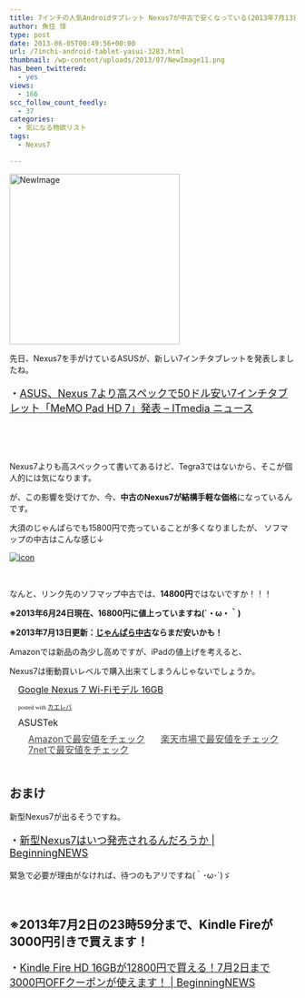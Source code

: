 ```yaml
---
title: 7インチの人気Androidタブレット Nexus7が中古で安くなっている(2013年7月13日追記)
author: 魚住 惇
type: post
date: 2013-06-05T00:49:56+00:00
url: /7inchi-android-tablet-yasui-3283.html
thumbnail: /wp-content/uploads/2013/07/NewImage11.png
has_been_twittered:
  - yes
views:
  - 166
scc_follow_count_feedly:
  - 37
categories:
  - 気になる物欲リスト
tags:
  - Nexus7

---
```

<img decoding="async" loading="lazy" title="NewImage.png" alt="NewImage" src="/wp-content/uploads/2013/06/NewImage1.png" width="300" height="300" border="0" />

<!--more-->

先日、Nexus7を手がけているASUSが、新しい7インチタブレットを発表しましたね。

<p style="font-size: 18px;">
  ・<a href="http://www.itmedia.co.jp/news/articles/1306/04/news061.html" target="_blank">ASUS、Nexus 7より高スペックで50ドル安い7インチタブレット「MeMO Pad HD 7」発表 &#8211; ITmedia ニュース</a>
</p>

&nbsp;

&nbsp;

Nexus7よりも高スペックって書いてあるけど、Tegra3ではないから、そこが個人的には気になります。

が、この影響を受けてか、今、**中古のNexus7が結構手軽な価格**になっているんです。

大須のじゃんぱらでも15800円で売っていることが多くなりましたが、 ソフマップの中古はこんな感じ↓

[<img decoding="async" alt="icon" src="http://www.sofmap.com/images/product/medium/0886227250073.jpg" border="0" />][1]<img decoding="async" loading="lazy" alt="icon" src="http://ad.linksynergy.com/fs-bin/show?id=X4b77EM*hqg&bids=260508.1&type=10" width="1" height="1" /> 

&nbsp;

なんと、リンク先のソフマップ中古では、**14800円**ではないですか！！！

**※2013年6月24日現在、16800円に値上っていますね(´・ω・｀)**

**※2013年7月13日更新：[じゃんぱら中古][2]ならまだ安いかも！**

Amazonでは新品の為少し高めですが、iPadの値上げを考えると、

Nexus7は衝動買いレベルで購入出来てしまうんじゃないでしょうか。

<div class="kaerebalink-box" style="text-align: left; padding-bottom: 20px; font-size: medium; /zoom: 1; overflow: hidden;">
  <div class="kaerebalink-image" style="float: left; margin: 0 15px 10px 0;">
    <a href="http://www.amazon.co.jp/exec/obidos/ASIN/B008VNPD64/jn050191-22/ref=nosim/" target="_blank" rel="nofollow"><img decoding="async" style="border: none;" alt="" src="http://ecx.images-amazon.com/images/I/41nHUGj-eqL._SL160_.jpg" /></a>
  </div>
  <div class="kaerebalink-info" style="line-height: 120%; /zoom: 1; overflow: hidden;">
    <div class="kaerebalink-name" style="margin-bottom: 10px; line-height: 120%;">
      <a href="http://www.amazon.co.jp/exec/obidos/ASIN/B008VNPD64/jn050191-22/ref=nosim/" target="_blank" rel="nofollow">Google Nexus 7 Wi-Fiモデル 16GB</a></p>
      <div class="kaerebalink-powered-date" style="font-size: 8pt; margin-top: 5px; font-family: verdana; line-height: 120%;">
        posted with <a href="http://kaereba.com" target="_blank">カエレバ</a>
      </div>
    </div>
    <div class="kaerebalink-detail" style="margin-bottom: 5px;">
      ASUSTek
    </div>
    <div class="kaerebalink-link1" style="margin-top: 10px; opacity: .80; filter: alpha(opacity=80);">
      <div class="shoplinkamazon" style="display: inline; margin-right: 5px; background: url('http://img.yomereba.com/simple5.gif') 0 0 no-repeat; padding: 2px 0 2px 18px; white-space: nowrap;">
        <a title="アマゾン" href="http://www.amazon.co.jp/gp/search?keywords=Google%20Nexus%207%20Wi-Fi%83%82%83f%83%8B&__mk_ja_JP=%83J%83%5E%83J%83i&tag=jn050191-22" target="_blank" rel="nofollow">Amazonで最安値をチェック</a>
      </div>
      <div class="shoplinkrakuten" style="display: inline; margin-right: 5px; background: url('http://img.yomereba.com/simple5.gif') 0 0 no-repeat; padding: 2px 0 2px 18px; white-space: nowrap;">
        <a title="楽天市場" href="http://hb.afl.rakuten.co.jp/hgc/0b392da9.3aef67b4.0b392daa.d09d4b3c/?pc=http%3A%2F%2Fsearch.rakuten.co.jp%2Fsearch%2Fmall%2FGoogle%2520Nexus%25207%2520Wi-Fi%25E3%2583%25A2%25E3%2583%2587%25E3%2583%25AB%2F-%2Ff.1-p.1-s.1-sf.0-st.A-v.2%3Fx%3D0%26scid%3Daf_ich_link_urltxt%26m%3Dhttp%3A%2F%2Fm.rakuten.co.jp%2F" target="_blank" rel="nofollow">楽天市場で最安値をチェック</a>
      </div>
      <div class="shoplinkseven" style="display: inline; margin-right: 5px; background: url('http://img.yomereba.com/simple5.gif') 0 0 no-repeat; padding: 2px 0 2px 18px; white-space: nowrap;">
        <a title="セブンネットショッピング" href="http://px.a8.net/svt/ejp?a8mat=25TN41+4Z7HV6+2N1Y+BW8O2&a8ejpredirect=http%3A%2F%2Fwww.7netshopping.jp%2Frelay%2Faffiliate%2FAnotherCompanyEntrance%2F%3FA8_PID%3Ds00000012319001%26VIEW_URL%3Dhttp%253A%252F%252Fwww.7netshopping.jp%252Fall%252Fsearch_result%252F-%252Fbprice%252Foff%252Fsort%252F0%252Fkword_in%252FGoogle%252520Nexus%2525207%252520Wi-Fi%2525E3%252583%2525A2%2525E3%252583%252587%2525E3%252583%2525AB%252FallGoods%252Fon%252Fsubmit.x%252F30%252Fdisp_result%252F1%252Fsubmit.y%252F9%252Fprvlg%252Foff%252Fnobuy%252Fon%252FsetProduct%252Foff%252Foop%252Fon%252Fctgy%252Fall%252FfromKeywordSearch%252Ftrue" target="_blank" rel="nofollow">7netで最安値をチェック</a>
      </div>
    </div>
  </div>
  <div class="booklink-footer" style="clear: left;">
  </div>
</div>

<div class="booklink-footer" style="clear: left;">
  <h2>
    おまけ
  </h2>
</div>

<div class="booklink-footer" style="clear: left;">
</div>

<div class="booklink-footer" style="clear: left;">
  新型Nexus7が出るそうですね。
</div>

<div class="booklink-footer" style="clear: left;">
  <p style="font-size: 18px;">
    ・<a rel="nofollow" href="http://jun3010.me/new-nexus7-maybe-august-3575.html" target="_blank">新型Nexus7はいつ発売されるんだろうか | BeginningNEWS</a>
  </p>
</div>

<div class="booklink-footer" style="clear: left;">
  緊急で必要が理由がなければ、待つのもアリですね(｀･ω･´)ゞ
</div>

&nbsp;

## ※2013年7月2日の23時59分まで、Kindle Fireが3000円引きで買えます！

<p style="font-size: 18px;">
  ・<a rel="nofollow" href="http://jun3010.me/kindle-fire-summer-sale-3616.html" target="_blank">Kindle Fire HD 16GBが12800円で買える！7月2日まで3000円OFFクーポンが使えます！ | BeginningNEWS</a>
</p>

&nbsp;

&nbsp;

&nbsp;

 [1]: http://click.linksynergy.com/fs-bin/click?id=X4b77EM*hqg&subid=&offerid=260508.1&type=10&tmpid=10378&RD_PARM1=http%253A%252F%252Fwww.sofmap.com%252Fsearch_result%252Fexec%252F%253Fproduct_type%253DUSED%2526keyword%253Dnexus7%2526styp%253Dp_srt%2526order_by%253DPRICE_ASC%2526dispcnt%253D10%2526image%253Don%2526x%253D43%2526y%253D10
 [2]: http://www.janpara.co.jp/sale/search/result/?KEYWORDS=nexus7&OUTCLSCODE=58&SHPCODE=&MINPRICE=&MAXPRICE=&OLDSOUTFLG=